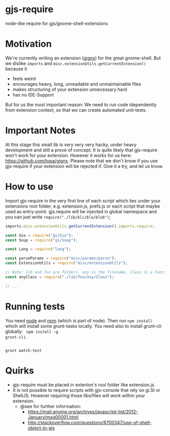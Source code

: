 gjs-require
===========

node-like require for gjs/gnome-shell-extensions

Motivation
===============
We're currently writing an extension ([gignx](https://github.com/topa/gignx)) for the great gnome-shell. But we dislike <code>imports</code> and <code>misc.extensionUtils.getCurrentExtension()</code> because it
 - feels weird
 - encourages heavy, long, unreadable and unmaintainable files
 - makes structuring of your extension unnecessary hard
 - has no IDE-Support

But for us the most important reason: We need to run code idependently from extension context, so that we can create automated unit-tests.

Important Notes
===============

At this stage this small lib is very very very hacky, under heavy development and still a prove of concept. It is quite likely that gjs-require won't work for your extension. However it works for us here: https://github.com/topa/gignx.
Please note that we don't know if you use gjs-require if your extension will be rejected if. Give it a try, and let us know.

How to use
==========

Import gjs-require in the very first line of each script which lies under your extensions root folder, e.g. extension.js, prefs.js or each script that maybe used as entry-point.
gjs.require will be injected in global namespace and you can just write <code>require("./lib/bli/bla/blub")</code>;

```javascript
imports.misc.extensionUtils.getCurrentExtension().imports.require;

const Gio = require("gi/Gio");
const Soup = require("gi/Soup");

const Lang = require("lang");

const parseParams = require("misc/params/parse");
const ExtensionUtils = require("misc/extensionUtils");

// Note: lib and foo are folders, any is the filename, Class is a function or a const
const anyClass = require("./lib/foo/any/Class");

// ...

```

Running tests
=============

You need [node](http://nodejs.org/) and [npm](https://npmjs.org/) (which is part of node). Then run <code>npm install</code> which will install some grunt-tasks locally.
You need also to install grunt-cli globally: <code> npm install -g grunt-cli</code>.

``` shell

grunt watch-test

```


Quirks
======

- gjs-require must be placed in extenion's rool folder like extension.js.
- It is not possible to require scripts with gjs-console that rely on gi.St or ShellJS. However requiring those libs/files will work within your extension.
  - @see for further information:
    - https://mail.gnome.org/archives/javascript-list/2012-January/msg00001.html
    - http://stackoverflow.com/questions/8700347/use-of-shell-object-in-gjs